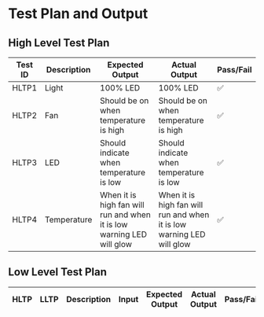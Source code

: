 # Test Plan and Output

## High Level Test Plan

| Test ID | Description | Expected Output | Actual Output | Pass/Fail |
|---------|-------------|-----------------|---------------|-----------|
| HLTP1 | Light | 100% LED | 100% LED | ✅ |
| HLTP2 | Fan | Should be on when temperature is high | Should be on when temperature is high | ✅ |
| HLTP3 | LED | Should indicate when temperature is low | Should indicate when temperature is low | ✅ |
| HLTP4 | Temperature | When it is high fan will run and when it is low warning LED will glow |  When it is high fan will run and when it is low warning LED will glow | ✅ |


## Low Level Test Plan

| HLTP | LLTP | Description | Input | Expected Output | Actual Output | Pass/Fail |
|------|------|-------------|-------|-----------------|---------------|-----------|
